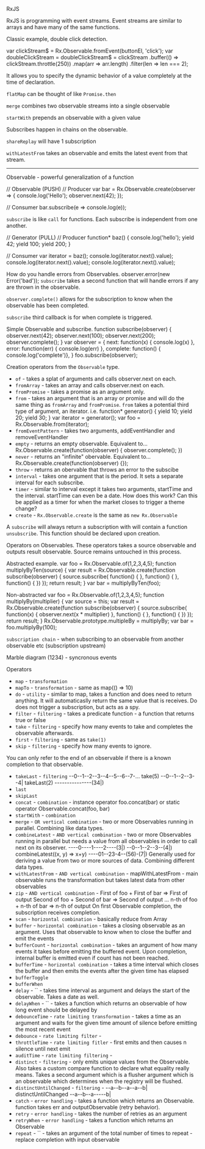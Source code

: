 RxJS

RxJS is programming with event streams. Event streams are similar to arrays and have many of the same functions.

Classic example, double click detection.

var clickStream$ = Rx.Observable.fromEvent(buttonEl, 'click');
var doubleClickStream = doubleClickStream$ = clickStream
  .buffer(() => clickStream.throttle(250))
  .map(arr => arr.length)
  .filter(len => len === 2);

It allows you to specify the dynamic behavior of a value completely at the time of declaration.

`flatMap` can be thought of like `Promise.then`

`merge` combines two observable streams into a single observable

`startWith` prepends an observable with a given value

Subscribes happen in chains on the observable.

`shareReplay` will have 1 subscription

`withLatestFrom` takes an observable and emits the latest event from that stream.

--------------------------------

Observable - powerful generalization of a function

// Observable (PUSH)
// Producer
var bar = Rx.Observable.create(observer => {
  console.log('Hello');
  observer.next(42);
});

// Consumer
bar.subscribe(e => console.log(e));

`subscribe` is like `call` for functions. Each subscribe is independent from one another.

// Generator (PULL)
// Producer
function* baz() {
  console.log('hello');
  yield 42;
  yield 100;
  yield 200;
}

// Consumer
var iterator = baz();
console.log(iterator.next().value);
console.log(iterator.next().value);
console.log(iterator.next().value);

How do you handle errors from Observables.
observer.error(new Error('bad'));
`subscribe` takes a second function that will handle errors if any are thrown in the observable.

`observer.complete()` allows for the subscription to know when the observable has been completed.

`subscribe` third callback is for when complete is triggered.

Simple Observable and subscribe.
function subscribe(observer) {
  observer.next(42);
  observer.next(100);
  observer.next(200);
  observer.complete();
}
var observer = {
  next: function(x) { console.log(x) },
  error: function(err) { console.log(err) },
  complete: function() { console.log('complete')},
}
foo.subscribe(observer);

Creation operators from the `Observable` type.

- `of` - takes a splat of arguments and calls observer.next on each.
- `fromArray` - takes an array and calls observer.next on each.
- `fromPromise` - takes a promise as an argument only.
- `from` - takes an argument that is an array or promise and will do the same thing as `fromArray` and `fromPromise`. `from` takes a potential third type of argument, an iterator.
i.e.
function* generator() {
  yield 10;
  yield 20;
  yield 30;
}
var iterator = generator();
var foo = Rx.Observable.from(iterator);
- `fromEventPattern` - takes two arguments, addEventHandler and removeEventHandler
- `empty` - returns an empty observable. Equivalent to...
Rx.Observable.create(function(observer) {
  observer.complete();
})
- `never` - returns an "infinite" obervable.
Equivalent to...
Rx.Observable.create(function(observer) {});
- `throw` - returns an obervable that throws an error to the subscibe
- `interval` - takes one argument that is the period. It sets a separate interval for each subscribe.
- `timer` - similar to interval except it takes two arguments, startTime and the interval. startTime can even be a date. How does this work? Can this be applied as a timer for when the market closes to trigger a theme change?
- `create` - `Rx.Observable.create` is the same as `new Rx.Observable`

A `subscribe` will always return a subscription with will contain a function `unsubscribe`. This function should be declared upon creation.

Operators on Observables. These operators takes a source observable and outputs result observable. Source remains untouched in this process.

Abstracted example.
var foo = Rx.Observable.of(1,2,3,4,5);
function multiplyByTen(source) {
  var result = Rx.Observable.create(function subscribe(observer) {
    source.subscribe(
      function() {
      },
      function() {
      },
      function() {
      })
  });
  return result;
}
var bar = multiplyByTen(foo);

Non-abstracted
var foo = Rx.Observable.of(1,2,3,4,5);
function multiplyBy(multiplier) {
  var source = this;
  var result = Rx.Observable.create(function subscribe(observer) {
    source.subscribe(
      function(x) {
        observer.next(x * multiplier)
      },
      function() {
      },
      function() {
      })
  });
  return result;
}
Rx.Observable.prototype.multipleBy = multiplyBy;
var bar = foo.multiplyBy(100);

`subscription chain` - when subscribing to an observable from another observable etc (subscription upstream)

Marble diagram
(1234) - syncronous events

Operators
- `map` - `transformation`
- `mapTo` - `transformation` - same as map(() => 10)
- `do` - `utility` - similar to map, takes a function and does need to return anything. It will automaticaslly return the same value that is receives. Do does not trigger a subscription, but acts as a spy.
- `filter` - `filtering` - takes a predicate function - a function that returns true or false
- `take` - `filtering` - specify how many events to take and completes the observable afterwards.
- `first` - `filtering` - same as `take(1)`
- `skip` - `filtering` - specify how many events to ignore.

You can only refer to the end of an observable if there is a known completion to that observable.

- `takeLast` - `filtering`
--0--1--2--3--4--5--6--7-...
  take(5)
--0--1--2--3--4|
  takeLast(2)
---------------(34|)
- `last`
- `skipLast`
- `concat` - `combination` - instance operator foo.concat(bar) or static operator Observable.concat(foo, bar)
- `startWith` - `combination`
- `merge` - `OR vertical combination` - two or more Observables running in parallel. Combining like data types.
- `combineLatest` - `AND vertical combination` - two or more Observables running in parallel but needs a value from all observables in order to call next on its observer.
----0----1----2----(3|)
--0--1--2--3--(4|)
  combineLatest((x, y) => x+y)
----01--23-4--(56)-(7|)
Generally used for deriving a value from two or more sources of data. Combining different data types.
- `withLatestFrom` - `AND vertical combination` - mapWithLatestFrom - main observable runs the transformation but takes latest data from other observables
- `zip` - `AND vertical combination` -
First of foo + First of bar => First of output
Second of foo + Second of bar => Second of output
...
n-th of foo + n-th of bar => n-th of output
On first Observable completion, the subscription receives completion.
- `scan` - `horizontal combination` - basically reduce from Array
- `buffer` - `horizontal combination` - takes a closing observable as an argument. Uses that observable to know when to close the buffer and emit the events
- `bufferCount` - `horizontal combination` - takes an argument of how many events it takes before emitting the buffered event. Upon completion, internal buffer is emitted even if count has not been reached.
- `bufferTime` - `horizontal combination` - takes a time interval which closes the buffer and then emits the events after the given time has elapsed
- `bufferToggle`
- `bufferWhen`
- `delay` - `` - takes time interval as argument and delays the start of the observable. Takes a date as well.
- `delayWhen` - `` - takes a function which returns an observable of how long event should be delayed by
- `debounceTime` - `rate limiting transformation` - takes a time as an argument and waits for the given time amount of silence before emitting the most recent event
- `debounce` - `rate limiting filter` -
- `throttleTime` - `rate limiting fitler` - first emits and then causes n silence until next emit
- `auditTime` - `rate limiting filtering` -
- `distinct` - `filtering` - only emits unique values from the Observable. Also takes a custom compare function to declare what equality really means. Takes a second argument which is a flusher argument which is an observable which determines when the registry will be flushed.
- `distinctUntilChanged` - `filtering` -
--a--b--a--a--b|
  distinctUntilChanged
--a--b--a-----b|
- `catch` - `error handling` - takes a function which returns an Observable. function takes err and outputObservable (retry behavior).
- `retry` - `error handling` - takes the number of retries as an argument
- `retryWhen` - `error handling` - takes a function which returns an Observable
- `repeat` - `` - takes an argument of the total number of times to repeat - replace completion with input observable

